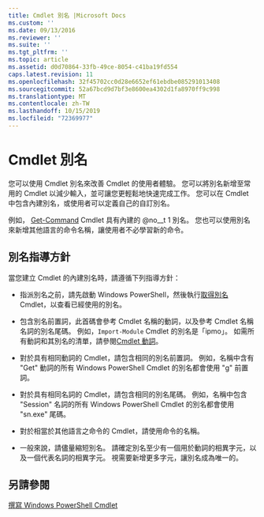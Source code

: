 ```yaml
---
title: Cmdlet 別名 |Microsoft Docs
ms.custom: ''
ms.date: 09/13/2016
ms.reviewer: ''
ms.suite: ''
ms.tgt_pltfrm: ''
ms.topic: article
ms.assetid: d0d70864-33fb-49ce-8054-c41ba19fd554
caps.latest.revision: 11
ms.openlocfilehash: 32f45702cc0d28e6652ef61ebdbe085291013408
ms.sourcegitcommit: 52a67bcd9d7bf3e8600ea4302d1fa8970ff9c998
ms.translationtype: MT
ms.contentlocale: zh-TW
ms.lasthandoff: 10/15/2019
ms.locfileid: "72369977"
---
```

# <a name="cmdlet-aliases"></a>Cmdlet 別名

您可以使用 Cmdlet 別名來改善 Cmdlet 的使用者體驗。 您可以將別名新增至常用的 Cmdlet 以減少輸入，並可讓您更輕鬆地快速完成工作。 您可以在 Cmdlet 中包含內建別名，或使用者可以定義自己的自訂別名。

例如， [Get-Command](/powershell/module/microsoft.powershell.core/get-command) Cmdlet 具有內建的 @no__t 1 別名。 您也可以使用別名來新增其他語言的命令名稱，讓使用者不必學習新的命令。

## <a name="alias-guidelines"></a>別名指導方針

當您建立 Cmdlet 的內建別名時，請遵循下列指導方針：

- 指派別名之前，請先啟動 Windows PowerShell，然後執行[取得別名](/powershell/module/Microsoft.PowerShell.Utility/Get-Alias)Cmdlet，以查看已經使用的別名。

- 包含別名前置詞，此首碼會參考 Cmdlet 名稱的動詞，以及參考 Cmdlet 名稱名詞的別名尾碼。 例如，`Import-Module` Cmdlet 的別名是「ipmo」。 如需所有動詞和其別名的清單，請參閱[Cmdlet 動詞](./approved-verbs-for-windows-powershell-commands.md)。

- 對於具有相同動詞的 Cmdlet，請包含相同的別名前置詞。 例如，名稱中含有 "Get" 動詞的所有 Windows PowerShell Cmdlet 的別名都會使用 "g" 前置詞。

- 對於具有相同名詞的 Cmdlet，請包含相同的別名尾碼。 例如，名稱中包含 "Session" 名詞的所有 Windows PowerShell Cmdlet 的別名都會使用 "sn.exe" 尾碼。

- 對於相當於其他語言之命令的 Cmdlet，請使用命令的名稱。

- 一般來說，請儘量縮短別名。 請確定別名至少有一個用於動詞的相異字元，以及一個代表名詞的相異字元。 視需要新增更多字元，讓別名成為唯一的。

## <a name="see-also"></a>另請參閱

[撰寫 Windows PowerShell Cmdlet](./writing-a-windows-powershell-cmdlet.md)
